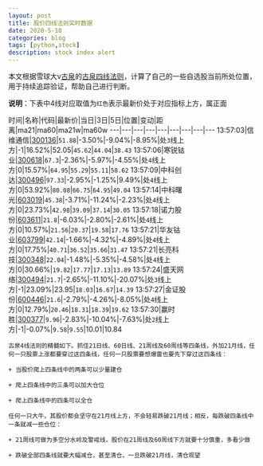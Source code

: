 ```yaml
---
layout: post
title: 股价四线法则实时数据
date: 2020-5-10
categories: blog
tags: [python,stock]
description: stock index alert
---
```



本文根据雪球大v[古泉](https://xueqiu.com/u/7148646888)的[古泉四线法则](https://xueqiu.com/7148646888/130498192)，计算了自己的一些自选股当前所处位置，用于持续追踪验证，帮助自己进行判断。

**说明**：下表中4线对应取值为`红色`表示最新价处于对应指标上方，属正面

时间|名称|代码|最新价|当日|3日|5日|位置|变动|距离|ma21|ma60|ma21w|ma60w
---|---|---|---|---|---|---|---|---
13:57:03|信维通信|[300136](https://xueqiu.com/S/SZ300136)|`51.88`|-3.50%|-9.04%|-8.95%|处`3`线上方|-1|16.52%|52.05|`45.62`|`44.04`|`38.43`
13:57:06|寒锐钴业|[300618](https://xueqiu.com/S/SZ300618)|`67.3`|-2.36%|-5.97%|-4.55%|处`4`线上方|0|15.57%|`64.95`|`55.29`|`55.11`|`58.62`
13:57:09|中科创达|[300496](https://xueqiu.com/S/SZ300496)|`97.33`|-2.95%|-1.25%|9.49%|处`4`线上方|0|53.92%|`80.08`|`66.75`|`64.95`|`49.04`
13:57:14|中科曙光|[603019](https://xueqiu.com/S/SH603019)|`45.38`|-3.71%|-11.24%|-2.23%|处`4`线上方|0|23.73%|`42.98`|`39.09`|`37.14`|`30.05`
13:57:18|诺力股份|[603611](https://xueqiu.com/S/SH603611)|`21.8`|-6.03%|-2.80%|-2.61%|处`4`线上方|0|10.57%|`21.56`|`20.37`|`19.58`|`17.76`
13:57:21|华友钴业|[603799](https://xueqiu.com/S/SH603799)|`42.14`|-1.66%|-4.32%|-4.89%|处`4`线上方|0|17.75%|`40.71`|`36.52`|`35.66`|`31.47`
13:57:21|长亮科技|[300348](https://xueqiu.com/S/SZ300348)|`22.04`|-1.48%|-5.35%|-4.58%|处`4`线上方|0|30.66%|`19.82`|`17.77`|`17.13`|`13.89`
13:57:24|盛天网络|[300494](https://xueqiu.com/S/SZ300494)|`21.7`|-2.65%|-11.10%|-20.07%|处`3`线上方|-1|23.09%|23.95|`18.03`|`16.67`|`14.39`
13:57:27|金证股份|[600446](https://xueqiu.com/S/SH600446)|`21.6`|-2.79%|-4.26%|-8.05%|处`4`线上方|0|12.79%|`20.46`|`18.31`|`18.39`|`19.62`
13:57:30|赢时胜|[300377](https://xueqiu.com/S/SZ300377)|`9.96`|-2.83%|-10.04%|-7.63%|处`2`线上方|-1|-0.07%|`9.58`|`9.55`|10.01|10.84

```
古泉4线法则的精髓如下。抓住21日线、60日线、21周线及60周线等四条线，外加21月线，任何一只股票上涨都要穿过这四条线，任何一只股票要想爆雷也要先下穿过这四条线：

+ 当股价爬上四条线中的两条可以少量建仓

+ 爬上四条线中的三条可以加大仓位

+ 爬上四条线中的四条可以全仓

任何一只大牛，其股价都会坚守在21月线上方，不会轻易跌破21月线；相反，每跌破四条线中一条就减一些仓位：

+ 21周线可做为多空分水岭及警戒线，股价在21周线及60周线下方就要十分慎重，多看少做

+ 跌破全部四条线就要大幅减仓，甚至清仓，一旦跌破21月线，清仓观望
```